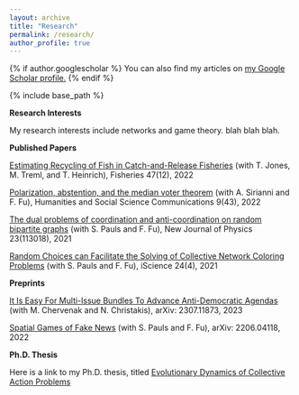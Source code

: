 ```yaml
---
layout: archive
title: "Research"
permalink: /research/
author_profile: true
---
```


{% if author.googlescholar %}
  You can also find my articles on <u><a href="{{author.googlescholar}}">my Google Scholar profile</a>.</u>
{% endif %}

{% include base_path %}

**Research Interests**

My research interests include networks and game theory. blah blah blah.

**Published Papers**

[Estimating Recycling of Fish in Catch-and-Release Fisheries](https://afspubs.onlinelibrary.wiley.com/doi/full/10.1002/fsh.10824) (with T. Jones, M. Treml, and T. Heinrich), Fisheries 47(12), 2022

[Polarization, abstention, and the median voter theorem](https://www.nature.com/articles/s41599-022-01056-0) (with A. Sirianni and F. Fu), Humanities and Social Science Communications 9(43), 2022

[The dual problems of coordination and anti-coordination on random bipartite graphs](https://iopscience.iop.org/article/10.1088/1367-2630/ac3319/meta) (with S. Pauls and F. Fu), New Journal of Physics 23(113018), 2021

[Random Choices can Facilitate the Solving of Collective Network Coloring Problems](https://iopscience.iop.org/article/10.1088/1367-2630/ac3319/meta) (with S. Pauls and F. Fu), iScience 24(4), 2021

**Preprints**

[It Is Easy For Multi-Issue Bundles To Advance Anti-Democratic Agendas](https://arxiv.org/abs/2307.11873) (with M. Chervenak and N. Christakis), arXiv: 2307.11873, 2023

[Spatial Games of Fake News](https://arxiv.org/abs/2206.04118) (with S. Pauls and F. Fu), arXiv: 2206.04118, 2022

**Ph.D. Thesis**

Here is a link to my Ph.D. thesis, titled [Evolutionary Dynamics of Collective Action Problems](https://www.proquest.com/docview/2668161407?pq-origsite=gscholar&fromopenview=true)